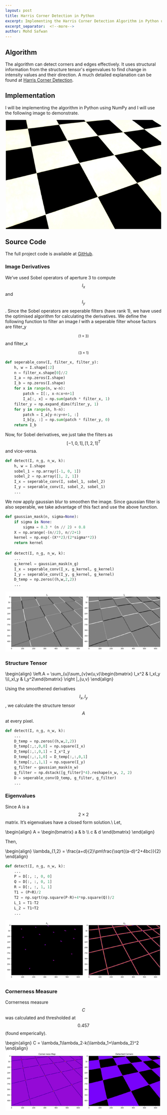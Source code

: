 ```yaml
---
layout: post
title: Harris Corner Detection in Python
excerpt: Implementing the Harris Corner Detection Algorithm in Python using NumPy
excerpt_separator:  <!--more-->
author: Mohd Safwan
---
```


## Algorithm
The algorithm can detect corners and edges effectively. It uses structural information from the structure tensor's eigenvalues to find change in intensity values and their direction. A much detailed explanation can be found at [Harris Corner Detection](https://www.wikiwand.com/en/Harris_Corner_Detector).

## Implementation

I will be implementing the algorithm in Python using NumPy and I will use the following image to demonstrate.
<div align='center'>
   <img src="/assets/img/harris/chess.png" alt="Test Image" align='center' width="500"/>
</div>

## Source Code
The full project code is available at [GitHub](https://github.com/safwankdb/Harris-Corner-Python).

### Image Derivatives
We’ve used Sobel operators of aperture 3 to compute $$I_x$$ and $$I_y$$ . Since the Sobel operators are seperable filters (have rank 1), we have used the optimised algorithm for calculating the derivatives. We define the following function to filter an image $I$ with a seperable filter whose factors are filter_y$$_{(1×3)}$$ and filter_x$$_{(3×1)}$$

```python
def seperable_conv(I, filter_x, filter_y):
    h, w = I.shape[:2]
    n = filter_x.shape[0]//2
    I_a = np.zeros(I.shape)
    I_b = np.zeros(I.shape)
    for x in range(n, w-n):
        patch = I[:, x-n:x+n+1]
        I_a[:, x] = np.sum(patch * filter_x, 1)
    filter_y = np.expand_dims(filter_y, 1)
    for y in range(n, h-n):
        patch = I_a[y-n:y+n+1, :]
        I_b[y, :] = np.sum(patch * filter_y, 0)
    return I_b
```

Now, for Sobel derivatives, we just take the filters as $$[−1, 0, 1] , [1, 2, 1]^T$$ and vice-versa.

```python
def detect(I, n_g, n_w, k):
    h, w = I.shape
    sobel_1 = np.array([-1, 0, 1])
    sobel_2 = np.array([1, 2, 1])
    I_x = seperable_conv(I, sobel_1, sobel_2)
    I_y = seperable_conv(I, sobel_2, sobel_1)
    ...
```
We now apply gaussian blur to smoothen the image. Since gaussian filter is  also seperable, we take advantage of this fact and use the above function.

```python
def gaussian_mask(n, sigma=None):
    if sigma is None:
        sigma = 0.3 * (n // 2) + 0.8
    X = np.arange(-(n//2), n//2+1)
    kernel = np.exp(-(X**2)/(2*sigma**2))
    return kernel

def detect(I, n_g, n_w, k):
    ...
    g_kernel = gaussian_mask(n_g)
    I_x = seperable_conv(I_x, g_kernel, g_kernel)
    I_y = seperable_conv(I_y, g_kernel, g_kernel)
    D_temp = np.zeros((h,w,2,2))
    ...
```
![Derivatives](/assets/img/harris/1.png)

### Structure Tensor

\begin{align}
    \left.A = \sum_{u}\sum_{v}w(u,v)\begin{bmatrix} I_x^2 & I_xI_y \\\\I_xI_y & I_y^2\end{bmatrix} \right |_{u,v}
\end{align}

Using the smoothened derivatives $$I_x, I_y$$, we calculate the structure tensor $$A$$ at every pixel.

```python
def detect(I, n_g, n_w, k):
    ...
    D_temp = np.zeros((h,w,2,2))
    D_temp[:,:,0,0] = np.square(I_x)
    D_temp[:,:,0,1] = I_x*I_y
    D_temp[:,:,1,0] = D_temp[:,:,0,1]
    D_temp[:,:,1,1] = np.square(I_y)
    g_filter = gaussian_mask(n_w)
    g_filter = np.dstack([g_filter]*4).reshape(n_w, 2, 2)
    D = seperable_conv(D_temp, g_filter, g_filter)
    ...
```
### Eigenvalues
Since A is a $$2×2$$ matrix. It’s eigenvalues have a closed form solution.\\
Let,

\begin{align}
    A = \begin{bmatrix} a & b \\\\ c & d \end{bmatrix}
\end{align}

Then,

\begin{align}
    \lambda_{1,2} =  \frac{a+d}{2}\pm\frac{\sqrt{(a-d)^2+4bc}}{2}
\end{align}

```python
def detect(I, n_g, n_w, k):
    ...
    P = D[:, :, 0, 0]
    Q = D[:, :, 0, 1]
    R = D[:, :, 1, 1]
    T1 = (P+R)/2
    T2 = np.sqrt(np.square(P-R)+4*np.square(Q))/2
    L_1 = T1-T2
    L_2 = T1+T2
    ...
```
![](/assets/img/harris/2.png)
### Cornerness Measure

Cornerness measure $$C$$ was calculated and thresholded at $$0.457$$ (found emperically).

\begin{align}
    C = \lambda_1\lambda_2-k(\lambda_1+\lambda_2)^2
\end{align}
![](/assets/img/harris/3.png)
